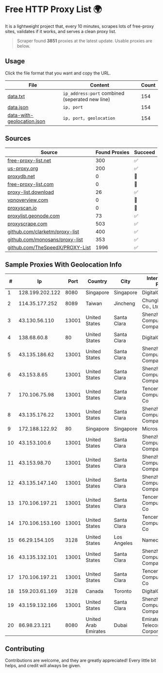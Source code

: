 
# Free HTTP Proxy List 🌍

It is a lightweight project that, every 10 minutes, scrapes lots of free-proxy sites, validates if it works, and serves a clean proxy list.


> Scraper found **3851** proxies at the latest update. Usable proxies are below.

## Usage

Click the file format that you want and copy the URL.


|File|Content|Count|
|----|-------|-----|
|[data.txt](https://raw.githubusercontent.com/themiralay/Proxy-List-World/master/data.txt)|`ip_address:port` combined (seperated new line)|154|
|[data.json](https://raw.githubusercontent.com/themiralay/Proxy-List-World/master/data.json)|`ip, port`|154|
|[data-with-geolocation.json](https://raw.githubusercontent.com/themiralay/Proxy-List-World/master/data-with-geolocation.json)|`ip, port, geolocation`|154|

## Sources

|Source|Found Proxies|Succeed|
|------|-------------|-------|
|[free-proxy-list.net](https://free-proxy-list.net)|300|✅|
|[us-proxy.org](https://www.us-proxy.org)|200|✅|
|[proxydb.net](http://proxydb.net)|0|🚫|
|[free-proxy-list.com](https://free-proxy-list.com/?page=&port=&type%5B%5D=http&type%5B%5D=https&up_time=0&search=Search)|0|🚫|
|[proxy-list.download](https://www.proxy-list.download/HTTP)|26|✅|
|[vpnoverview.com](https://vpnoverview.com/privacy/anonymous-browsing/free-proxy-servers)|0|🚫|
|[proxyscan.io](https://www.proxyscan.io)|0|🚫|
|[proxylist.geonode.com](https://proxylist.geonode.com/api/proxy-list?limit=300&page=1&sort_by=lastChecked&sort_type=desc&protocols=http,https)|73|✅|
|[proxyscrape.com](https://api.proxyscrape.com/v2/?request=displayproxies&protocol=http&timeout=10000&country=all&ssl=all&anonymity=all)|503|✅|
|[github.com/clarketm/proxy-list](https://raw.githubusercontent.com/clarketm/proxy-list/master/proxy-list-raw.txt)|400|✅|
|[github.com/monosans/proxy-list](https://raw.githubusercontent.com/monosans/proxy-list/main/proxies/http.txt)|353|✅|
|[github.com/TheSpeedX/PROXY-List](https://raw.githubusercontent.com/TheSpeedX/PROXY-List/master/http.txt)|1996|✅|


## Sample Proxies With Geolocation Info

|#|Ip|Port|Country|City|Internet Service Provider|
|-|--|----|-------|----|-------------------------|
|1|128.199.202.122|8080|Singapore|Singapore|DigitalOcean, LLC|
|2|114.35.177.252|8089|Taiwan|Jincheng|Chunghwa Telecom Co., Ltd.|
|3|43.130.56.110|13001|United States|Santa Clara|Shenzhen Tencent Computer Systems Company Limited|
|4|138.68.60.8|80|United States|Santa Clara|DigitalOcean, LLC|
|5|43.135.186.62|13001|United States|Santa Clara|Shenzhen Tencent Computer Systems Company Limited|
|6|43.153.8.65|13001|United States|Santa Clara|Shenzhen Tencent Computer Systems Company Limited|
|7|170.106.75.98|13001|United States|Santa Clara|Tencent Cloud Computing (Beijing) Co|
|8|43.135.176.22|13001|United States|Santa Clara|Shenzhen Tencent Computer Systems Company Limited|
|9|172.188.122.92|80|Singapore|Singapore|Microsoft|
|10|43.153.100.6|13001|United States|Santa Clara|Shenzhen Tencent Computer Systems Company Limited|
|11|43.153.98.70|13001|United States|Santa Clara|Shenzhen Tencent Computer Systems Company Limited|
|12|43.135.147.140|13001|United States|Santa Clara|Shenzhen Tencent Computer Systems Company Limited|
|13|170.106.197.21|13001|United States|Santa Clara|Tencent Cloud Computing (Beijing) Co|
|14|170.106.153.160|13001|United States|Santa Clara|Tencent Cloud Computing (Beijing) Co|
|15|66.29.154.105|3128|United States|Los Angeles|Namecheap, Inc.|
|16|43.135.132.101|13001|United States|Santa Clara|Shenzhen Tencent Computer Systems Company Limited|
|17|170.106.197.21|13001|United States|Santa Clara|Tencent Cloud Computing (Beijing) Co|
|18|159.203.61.169|3128|Canada|Toronto|DigitalOcean, LLC|
|19|43.159.132.166|13001|United States|Santa Clara|Shenzhen Tencent Computer Systems Company Limited|
|20|86.98.23.121|8080|United Arab Emirates|Dubai|Emirates Telecommunications Corporation|



## Contributing

Contributions are welcome, and they are greatly appreciated! Every
little bit helps, and credit will always be given.


